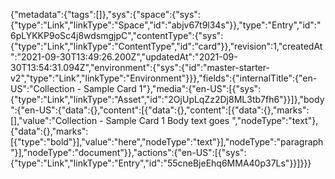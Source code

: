 {"metadata":{"tags":[]},"sys":{"space":{"sys":{"type":"Link","linkType":"Space","id":"abjv67t9l34s"}},"type":"Entry","id":"6pLYKKP9oSc4j8wdsmgjpC","contentType":{"sys":{"type":"Link","linkType":"ContentType","id":"card"}},"revision":1,"createdAt":"2021-09-30T13:49:26.200Z","updatedAt":"2021-09-30T13:54:31.094Z","environment":{"sys":{"id":"master-starter-v2","type":"Link","linkType":"Environment"}}},"fields":{"internalTitle":{"en-US":"Collection - Sample Card 1"},"media":{"en-US":[{"sys":{"type":"Link","linkType":"Asset","id":"2OjUpLqZz2Dj8ML3tb7fh6"}}]},"body":{"en-US":{"data":{},"content":[{"data":{},"content":[{"data":{},"marks":[],"value":"Collection - Sample Card 1 Body text goes ","nodeType":"text"},{"data":{},"marks":[{"type":"bold"}],"value":"here","nodeType":"text"}],"nodeType":"paragraph"}],"nodeType":"document"}},"actions":{"en-US":[{"sys":{"type":"Link","linkType":"Entry","id":"55cneBjeEhq6MMA40p37Ls"}}]}}}